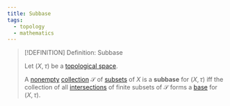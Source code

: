 ```yaml
---
title: Subbase
tags:
  - topology
  - mathematics
---
```


>[!DEFINITION] Definition: Subbase
>
>Let $(X, \tau)$ be a [topological space](../Topological%20Spaces/index.md).
>
>A [nonempty](../../Set%20Theory/Sets.md) [collection](../../Set%20Theory/Collections/Collections.md) $\mathcal{S}$ of [subsets](../../Set%20Theory/Sets.md) of $X$ is a **subbase** for $(X, \tau)$ iff the collection of all [intersections](../../Set%20Theory/Collections/Operations%20with%20Collections.md) of finite subsets of $\mathcal{S}$ forms a [base](./index.md) for $(X, \tau)$.
>